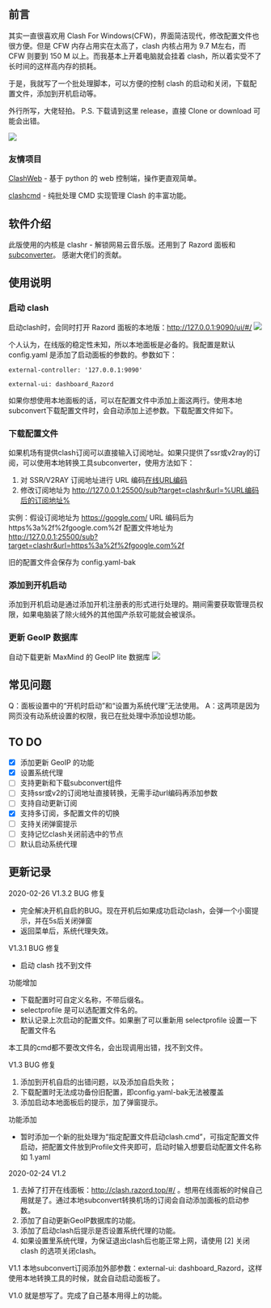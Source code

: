 ## 前言
其实一直很喜欢用 Clash For Windows(CFW)，界面简洁现代，修改配置文件也很方便。但是 CFW 内存占用实在太高了，clash 内核占用为 9.7 M左右，而 CFW 则要到 150 M 以上。而我基本上开着电脑就会挂着 clash，所以着实受不了长时间的这样高内存的损耗。

于是，我就写了一个批处理脚本，可以方便的控制 clash 的启动和关闭，下载配置文件，添加到开机启动等。

外行所写，大佬轻拍。
P.S. 下载请到这里 release，直接 Clone or download 可能会出错。

![](https://raw.githubusercontent.com/pcysanji/Clash-Web-Bat/master/screenshot/screenshot1.png)


### 友情项目
[ClashWeb](https://github.com/lzdnico/ClashWeb) - 基于 python 的 web 控制端，操作更直观简单。

[clashcmd](https://github.com/tindy2013/clashcmd) - 纯批处理 CMD 实现管理 Clash 的丰富功能。

## 软件介绍
此版使用的内核是 clashr - 解锁网易云音乐版。还用到了 Razord 面板和 [subconverter](https://github.com/tindy2013/subconverter/)。
感谢大佬们的贡献。

## 使用说明
### 启动 clash
启动clash时，会同时打开 Razord 面板的本地版：http://127.0.0.1:9090/ui/#/
![](https://raw.githubusercontent.com/pcysanji/Clash-Web-Bat/master/screenshot/screenshot2.gif)

个人认为，在线版的稳定性未知，所以本地面板是必备的。我配置是默认 config.yaml 是添加了启动面板的参数的。参数如下：


```
external-controller: '127.0.0.1:9090'

external-ui: dashboard_Razord
```


如果你想使用本地面板的话，可以在配置文件中添加上面这两行。使用本地subconvert下载配置文件时，会自动添加上述参数。下载配置文件如下。

### 下载配置文件
如果机场有提供clash订阅可以直接输入订阅地址。如果只提供了ssr或v2ray的订阅，可以使用本地转换工具subconverter，使用方法如下：

1. 对 SSR/V2RAY 订阅地址进行 URL 编码[在线URL编码](https://tool.chinaz.com/tools/urlencode.aspx)
2. 修改订阅地址为 http://127.0.0.1:25500/sub?target=clashr&url=%URL编码后的订阅地址%

实例：假设订阅地址为 https://google.com/
URL 编码后为 https%3a%2f%2fgoogle.com%2f
配置文件地址为 http://127.0.0.1:25500/sub?target=clashr&url=https%3a%2f%2fgoogle.com%2f

旧的配置文件会保存为 config.yaml-bak

### 添加到开机启动
添加到开机启动是通过添加开机注册表的形式进行处理的。期间需要获取管理员权限，如果电脑装了除火绒外的其他国产杀软可能就会被误杀。

### 更新 GeoIP 数据库
自动下载更新 MaxMind 的 GeoIP lite 数据库
![](https://raw.githubusercontent.com/pcysanji/Clash-Web-Bat/master/screenshot/screenshot3.gif)

## 常见问题
Q：面板设置中的“开机时启动”和“设置为系统代理”无法使用。
A：这两项是因为网页没有动系统设置的权限，我已在批处理中添加设想功能。

## TO DO
- [x] 添加更新 GeoIP 的功能
- [x] 设置系统代理
- [ ] 支持更新和下载subconvert组件
- [ ] 支持ssr或v2的订阅地址直接转换，无需手动url编码再添加参数
- [ ] 支持自动更新订阅
- [x] 支持多订阅，多配置文件的切换
- [ ] 支持关闭弹窗提示
- [ ] 支持记忆clash关闭前选中的节点
- [ ] 默认启动系统代理

## 更新记录
2020-02-26
V1.3.2
BUG 修复
 - 完全解决开机自启的BUG。现在开机后如果成功启动clash，会弹一个小窗提示，并在5s后关闭弹窗
 - 返回菜单后，系统代理失效。
 
V1.3.1
BUG 修复
 - 启动 clash 找不到文件
 
功能增加
 - 下载配置时可自定义名称，不带后缀名。
 - selectprofile 是可以选配置文件名的。
 - 默认记录上次启动的配置文件。如果删了可以重新用 selectprofile 设置一下配置文件名
 
 本工具的cmd都不要改文件名，会出现调用出错，找不到文件。

V1.3
BUG 修复
1. 添加到开机自启的出错问题，以及添加自启失败；
2. 下载配置时无法成功备份旧配置，即config.yaml-bak无法被覆盖
3. 添加启动本地面板后的提示，加了弹窗提示。

功能添加
- 暂时添加一个新的批处理为“指定配置文件启动clash.cmd”，可指定配置文件启动，把配置文件放到Profile文件夹即可，启动时输入想要启动配置文件名称 如 1.yaml

2020-02-24
V1.2
1. 去掉了打开在线面板：http://clash.razord.top/#/ 。想用在线面板的时候自己用就是了。通过本地subconvert转换机场的订阅会自动添加面板的启动参数。
2. 添加了自动更新GeoIP数据库的功能。
3. 添加了启动clash后提示是否设置系统代理的功能。
4. 如果设置里系统代理，为保证退出clash后也能正常上网，请使用 [2]   关闭 clash 的选项关闭clash。

V1.1
本地subconvert订阅添加外部参数：external-ui: dashboard_Razord，这样使用本地转换工具的时候，就会自动启动面板了。

V1.0
就是想写了。完成了自己基本用得上的功能。

